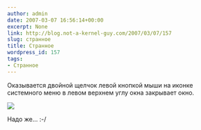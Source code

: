 ```yaml
---
author: admin
date: 2007-03-07 16:56:14+00:00
excerpt: None
link: http://blog.not-a-kernel-guy.com/2007/03/07/157
slug: странное
title: Странное
wordpress_id: 157
tags:
- Странное
---
```


Оказывается двойной щелчок левой кнопкой мыши на иконке системного меню в левом верхнем углу окна закрывает окно. 

![](http://blog.not-a-kernel-guy.com/wp-content/uploads/2007/03/dblclick.png)

Надо же... :-/
